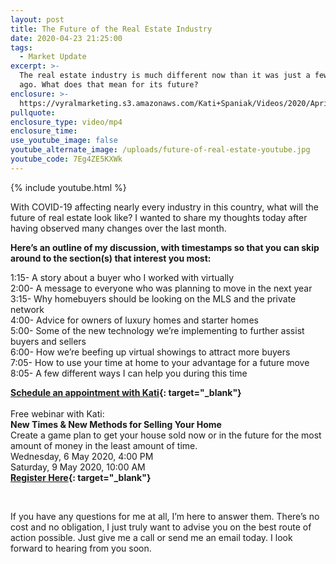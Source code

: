 ```yaml
---
layout: post
title: The Future of the Real Estate Industry
date: 2020-04-23 21:25:00
tags:
  - Market Update
excerpt: >-
  The real estate industry is much different now than it was just a few months
  ago. What does that mean for its future?
enclosure: >-
  https://vyralmarketing.s3.amazonaws.com/Kati+Spaniak/Videos/2020/April/The+Future+of+the+Real+Estate+Industry.mp4
pullquote:
enclosure_type: video/mp4
enclosure_time:
use_youtube_image: false
youtube_alternate_image: /uploads/future-of-real-estate-youtube.jpg
youtube_code: 7Eg4ZE5KXWk
---
```


{% include youtube.html %}

With COVID-19 affecting nearly every industry in this country, what will the future of real estate look like? I wanted to share my thoughts today after having observed many changes over the last month.

**Here’s an outline of my discussion, with timestamps so that you can skip around to the section(s) that interest you most:**

1:15- A story about a buyer who I worked with virtually<br>2:00- A message to everyone who was planning to move in the next year<br>3:15- Why homebuyers should be looking on the MLS and the private network<br>4:00- Advice for owners of luxury homes and starter homes<br>5:00- Some of the new technology we’re implementing to further assist buyers and sellers<br>6:00- How we’re beefing up virtual showings to attract more buyers<br>7:05- How to use your time at home to your advantage for a future move<br>8:05- A few different ways I can help you during this time&nbsp;

**[Schedule an appointment with Kati](https://calendly.com/katispaniak){: target="_blank"}**<br><br>Free webinar with Kati:<br>**New Times & New Methods for Selling Your Home**<br>Create a game plan to get your house sold now or in the future for the most amount of money in the least amount of time.<br>Wednesday, 6 May 2020, 4:00 PM<br>Saturday, 9 May 2020, 10:00 AM<br>**[Register Here](https://event.webinarjam.com/register/5/7vnvquy){: target="_blank"}**

&nbsp;

If you have any questions for me at all, I’m here to answer them. There’s no cost and no obligation, I just truly want to advise you on the best route of action possible. Just give me a call or send me an email today. I look forward to hearing from you soon.